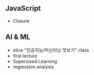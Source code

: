 ## JavaScript
+ Closure

## AI & ML
+ elice "인공지능/머신러닝 맛보기" class
+ first lecture
+ Supervised Learning
+ regression analysis
